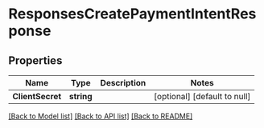# ResponsesCreatePaymentIntentResponse

## Properties
Name | Type | Description | Notes
------------ | ------------- | ------------- | -------------
**ClientSecret** | **string** |  | [optional] [default to null]

[[Back to Model list]](../README.md#documentation-for-models) [[Back to API list]](../README.md#documentation-for-api-endpoints) [[Back to README]](../README.md)


